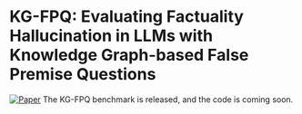 # KG-FPQ: Evaluating Factuality Hallucination in LLMs with Knowledge Graph-based False Premise Questions
 [![Paper](https://img.shields.io/badge/arXiv-2205.05677-red)](https://arxiv.org/abs/2407.05868)
The KG-FPQ benchmark is released, and the code is coming soon.
